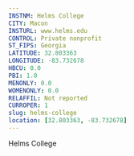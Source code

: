```yaml
---
INSTNM: Helms College
CITY: Macon
INSTURL: www.helms.edu
CONTROL: Private nonprofit
ST_FIPS: Georgia
LATITUDE: 32.803363
LONGITUDE: -83.732678
HBCU: 0.0
PBI: 1.0
MENONLY: 0.0
WOMENONLY: 0.0
RELAFFIL: Not reported
CURROPER: 1
slug: helms-college
location: [32.803363, -83.732678]
---
```

Helms College